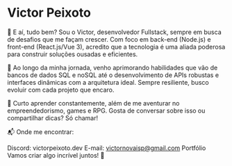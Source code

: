 # Victor Peixoto

<!--
**victorpeixoto/victorpeixoto** is a ✨ _special_ ✨ repository because its `README.md` (this file) appears on your GitHub profile. -->

👾 E aí, tudo bem? Sou o Victor, desenvolvedor Fullstack, sempre em busca de desafios que me façam crescer. Com foco em back-end (Node.js) e front-end (React.js/Vue 3), acredito que a tecnologia é uma aliada poderosa para construir soluções ousadas e eficientes.

💼 Ao longo da minha jornada, venho aprimorando habilidades que vão de bancos de dados SQL e noSQL até o desenvolvimento de APIs robustas e interfaces dinâmicas com a arquitetura ideal. Sempre resiliente, busco evoluir com cada projeto que encaro.

🌱 Curto aprender constantemente, além de me aventurar no empreendedorismo, games e RPG. Gosta de conversar sobre isso ou compartilhar dicas? Só chamar!

📬 Onde me encontrar:

Discord: victorpeixoto.dev
E-mail: victornovaisp@gmail.com
Portfólio
Vamos criar algo incrível juntos! 💪
